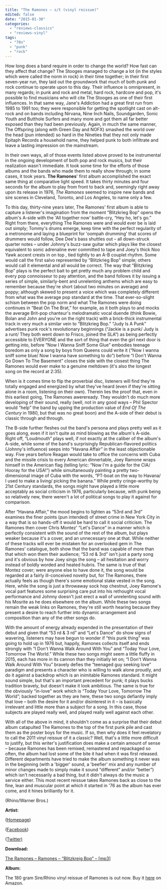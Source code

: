 ```yaml
---
title: "The Ramones – s/t (vinyl reissue)"
edited: false
date: "2015-01-30"
categories:
  - "reviews-classics"
  - "reviews-vinyl"
tags:
  - "70s"
  - "punk"
  - "rock"
---
```


How long does a band require in order to change the world? How fast can they affect that change? The Stooges managed to change a lot (in the styles which were called the norm in rock) in their time together; in their first seven-year run, they laid out the groundwork that much of both punk and rock continue to operate upon to this day. Their influence is omnipresent, in many regards; in punk and rock and metal, hard rock, hardcore and pop, it's possible to find musicians who will cite The Stooges as one of their first influences. In that same way, Jane's Addiction had a great first run from 1985 to 1991 too; they were responsible for getting the spotlight cast on alt-rock and on bands including Nirvana, Nine Inch Nails, Soundgarden, Sonic Youth and Butthole Surfers and many more and got them all far better exposed than they had been previously. Again, in much the same manner, The Offspring (along with Green Day and NOFX) smashed the world over the head (pun intended) so hard in the Nineties that they not only made Epitaph Records a household name, they helped punk to both infiltrate and leave a lasting impression on the mainstream.

In their own ways, all of those events listed above proved to be instrumental in the ongoing development of both pop and rock musics, but their realization wasn't immediate. It took some time for the efforts of those albums and the bands who made them to really show through; in some cases, it took years. **The Ramones**' first album accomplished the exact same thing at comparative light speed. It takes thirty minutes and four seconds for the album to play from front to back and, seemingly right away upon its release in 1976, _The_ _Ramones_ seemed to inspire new bands and sire scenes in Cleveland, Toronto, and Los Angeles, to name only a few.

To this day, thirty-nine years later, The Ramones' first album is able to capture a listener's imagination from the moment “Blitzkrieg Bop” opens the album's A-side with the 'All together now' battle-cry, “Hey ho, let's go.” Right from there, everything The Ramones were and would ever be is laid out simply; Tommy's drums emerge, keep time with the perfect regularity of a metronome and laying a blueprint for 'oompah drumming' that scores of drummers would follow, Dee Dee's bass shuttles out – all down-struck quarter notes – under Johnny's buzz-saw guitar which plays like the closest equivalent to sonic adrenaline ever committed to tape and Joey's thick Noo Yawk accent crests in on top , tied tightly to an A-B couplet rhythm. Some would call the first salvo represented by “Blitzkrieg Bop” simple; others would call it elemental and all would be correct. The way that “Blitzkrieg Bop” plays is the perfect bait to get pretty much any problem child and every pop connoisseur to pay attention, and the band follows it by issuing a series of simple, similarly-bent and unrelenting anthems which are easy to remember because they're short (about two minutes on average) and poppy; although skewed to present a voice which was completely different from what was the average pop standard at the time. That ever-so-slight schism between the pop norm and what The Ramones were doing continues in “Beat On The Brat,” for example, as it both plays to and mocks the average Brit-pop chanteur's melodramatic vocal duende (think Bowie, Bolan and John and you're on the right track) with a brick-thick instrumental track in very much a similar vein to “Blitzkrieg Bop.” “Judy Is A Punk” advertises punk rock's revolutionary beginnings (“Jackie is a punk/ Judy is a runt/ They both went down to Frisco, joined the SLA”) as being perfectly accessible to EVERYONE and the sort of thing that even the girl next door is getting into, before “Now I Wanna Sniff Some Glue” embodies teenage boredom as only a song by boys from Queens could write it (“Now I wanna sniff some blue/ Now I wanna have something to do”) before “I Don't Wanna Go Down To The Basement” closes the side with the closest thing The Ramones would ever make to a genuine meltdown (it's also the longest song on the record at 2:35).

When is it comes time to flip the proverbial disc, listeners will find they're totally engaged and energized by what they've heard (even if they're sitting alone in a room, listening on their own). Therein lies the proof that, even in this earliest going, The Ramones awereready. They wouldn't do much more developing of their sound, really (well, not in any good ways – Phil Spector would “help” the band by upping the production value of _End Of The Century_ in 1980, but that was no great boon) and the A-side of their debut is classic through and through.

The B-side further fleshes out the band's persona and plays pretty well as it goes along, even if it isn't quite as mind blowing as the album's A-side. Right off, “Loudmouth” plays well, if not exactly at the caliber of the album's A-side, while some of the band's surprisingly Republican-flavored politics (Johnny's influence) seeps into “Havana Affair” in the least objectionable way. Five years before Reagan would take to office the concerns with Cuba and the missile crisis to every American dinnertable, Joey Ramone wraps himself in the American flag (telling lyric: “Now I'm a guide for the CIA/ Hooray for the USA!”) while simultaneously painting a pretty two-dimensional image of Cuba with the words, “PT-boat on the way to Havana/ I used to make a living/ picking the banana.” While pretty cringe-worthy by 21st Century standards, the songs might have played a little more acceptably as social criticism in 1976, particularly because, with punk being so relatively new, there weren't a lot of political songs to play it against for comparison.

After “Havana Affair,” the mood begins to lighten as “53rd and 3rd” examines the finer points (pun intended) of street crime in New York City in a way that is so hands-off it would be hard to call it social criticism. The Ramones then cover Chris Montez' “Let's Dance” in a manner which is perfectly consistent with the sound of the rest of the album, but plays weaker because it's a cover, and an unnecessary one at that. While neither of these tracks will ever be mistaken for an overlooked gem in The Ramones' catalogue, both show that the band was capable of more than that which won them their audience; “53 rd & 3rd” isn't just a party song and it's obvious by how Joey sings the song – all hesitation and worry instead of boldly worded and heated hubris. The same is true of that Montez cover; were anyone else to have done it, the song would be regarded at a fairly ill-conceived novelty but, for The Ramones, there actually feels as though there's some emotional stake vested in the song. Here, while the song is just a throwaway sock hop chestnut, Joey Ramone's vocal part features some surprising care put into his rethought vocal performance and Johnny doesn't just erect a wall of unrelenting sound with his Mosrite as he does elsewhere on the album. While these two songs remain the weak links on Ramones, they're still worth hearing because they present a desire to reach further into dynamic arrangement and composition than any of the other songs do.

With the amount of energy already expended in the presentation of their debut and given that “53 rd & 3 rd” and “Let's Dance” do show signs of wavering, listeners may have begun to wonder if “this punk thing” was going to hold up in 1976 but, happily, Ramones collects itself and ends strongly with “I Don't Wanna Walk Around With You” and “Today Your Love, Tomorrow The World.” While these two songs might seem a little fluffy in 2015, each has more in its cannon than they initially let on; “I Don't Wanna Walk Around With You” bravely defies the “teenaged guy seeking love” paradigm and presents a character who is willing to walk alone proudly, and do it against a backdrop which is an inimitable Ramones standard. It might sound simple, but that's an important precedent for punk; it plays bucks tradition bravely, but doesn't make it look ambitious. The same is true for the obviously “in-love” work which is “Today Your Love, Tomorrow The World”; backed together as they are here, these two songs defiantly imply that love – both the desire for it and/or disinterest in it – is basically irrelevant and little more than a subject for a song. In this case, those subjects are played really well, and played really well against each other.

With all of the above in mind, it shouldn't come as a surprise that their debut album catapulted The Ramones to the top of the first punk pile and cast them as the poster boys for the music. If so, then why does it feel revelatory to call the 2011 vinyl reissue of it a classic? Well, that's a little more difficult to justify, but this writer's justification does make a certain amount of sense – because Ramones has been remixed, remastered and repackaged so often, the album had lost some of the bite it had when it was first released. Different departments have tried to make the album something it never was in the beginning (with a 'bigger' sound, a 'beefier' mix and any number of minor changes made to simply make it sound “different” and/or “better”) which isn't necessarily a bad thing, but it didn't always do the music a service either. This most recent reissue takes Ramones back as close to the fine, lean and muscular point at which it started in '76 as the album has ever come, and it hines brilliantly for it.

(Rhino/Warner Bros.)

**Artist:**

([Homepage](http://ramones.com/))

([Facebook](https://www.facebook.com/theramones))

([Twitter)](https://twitter.com/ramonesofficial)

**Download:**

[The Ramones – Ramones – “Blitzkreig Bop” – \[mp3\]](http://www.groundcontrolmag.com/music/Ramones-Blitzkrieg_Bop.mp3)

**Album:**

The 180 gram Sire/Rhino vinyl reissue of Ramones is out now. Buy it [here](http://www.amazon.com/Ramones-180-Gram-Vinyl/dp/B0052T7IC2/ref=sr_1_1?ie=UTF8&qid=1422070512&sr=8-1&keywords=ramones+vinyl) on Amazon.
